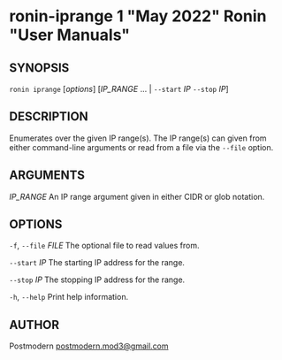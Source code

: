 # ronin-iprange 1 "May 2022" Ronin "User Manuals"

## SYNOPSIS

`ronin iprange` [*options*] [*IP_RANGE* ... \| `--start` *IP* `--stop` *IP*]

## DESCRIPTION

Enumerates over the given IP range(s). The IP range(s) can given from either
command-line arguments or read from a file via the `--file` option.

## ARGUMENTS

*IP_RANGE*
  An IP range argument given in either CIDR or glob notation.

## OPTIONS

`-f`, `--file` *FILE*
  The optional file to read values from.

`--start` *IP*
  The starting IP address for the range.

`--stop` *IP*
  The stopping IP address for the range.

`-h`, `--help`
  Print help information.

## AUTHOR

Postmodern <postmodern.mod3@gmail.com>

